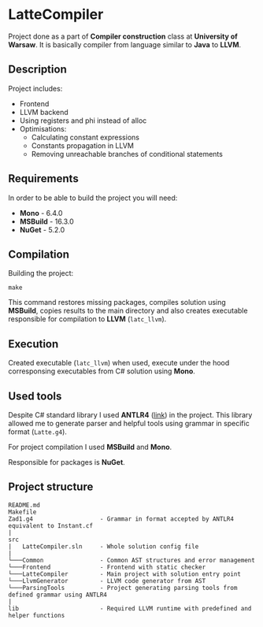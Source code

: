 # LatteCompiler

Project done as a part of **Compiler construction** class at **University of Warsaw**. It is basically compiler from language similar to **Java** to **LLVM**. 

## Description

Project includes:
 - Frontend
 - LLVM backend
 - Using registers and phi instead of alloc
 - Optimisations:
    - Calculating constant expressions
    - Constants propagation in LLVM
    - Removing unreachable branches of conditional statements

## Requirements

In order to be able to build the project you will need:
- **Mono** - 6.4.0
- **MSBuild** - 16.3.0
- **NuGet** - 5.2.0

## Compilation

Building the project:
```
make
```
This command restores missing packages, compiles solution using **MSBuild**, copies results to the main directory and also creates executable
responsible for compilation to **LLVM** (`latc_llvm`).


## Execution

Created executable (`latc_llvm`) when used, execute under the hood corresponsing executables from C# solution
using **Mono**.

## Used tools

Despite C# standard library I used **ANTLR4** ([link](https://www.antlr.org/)) in the project. This library allowed me to generate
parser and helpful tools using grammar in specific format (`Latte.g4`).

For project compilation I used **MSBuild** and **Mono**.

Responsible for packages is **NuGet**.

## Project structure

```
README.md
Makefile
Zad1.g4                   - Grammar in format accepted by ANTLR4 equivalent to Instant.cf 
|
src
|   LatteCompiler.sln     - Whole solution config file
|
└───Common                - Common AST structures and error management
└───Frontend              - Frontend with static checker
└───LatteCompiler         - Main project with solution entry point
└───LlvmGenerator         - LLVM code generator from AST
└───ParsingTools          - Project generating parsing tools from defined grammar using ANTLR4
|
lib                       - Required LLVM runtime with predefined and helper functions
   
```
